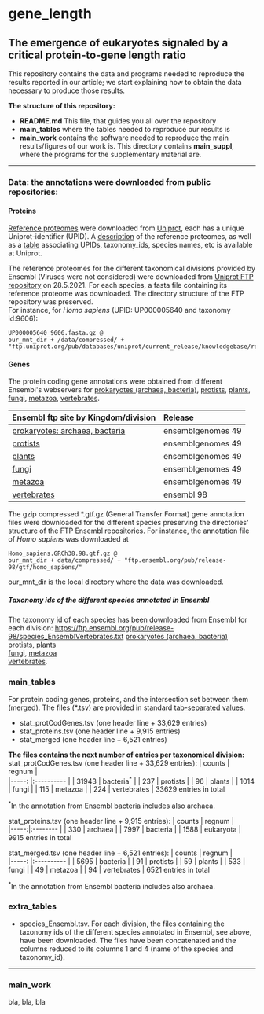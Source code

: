 # gene_length
## The emergence of eukaryotes signaled by a critical protein-to-gene length ratio

This repository contains the data and programs needed to reproduce the results reported 
in our article; we start explaining how to obtain the data necessary to produce those 
results.  

**The structure of this repository:**  
 - **README.md** This file, that guides you all over the repository
 - **main_tables** where the tables needed to reproduce our results is 
 - **main_work** contains the software needed to reproduce the main results/figures of our work is. This directory contains **main_suppl**, where the programs for the supplementary material are.

---
### Data: the annotations were downloaded from public repositories:

#### Proteins
[Reference proteomes](https://www.uniprot.org/proteomes/?query=*&fil=reference%3Ayes)
were downloaded from [Uniprot](https://www.uniprot.org/), 
each has a unique Uniprot-identifier (UPID). 
A [description](https://ftp.uniprot.org/pub/databases/uniprot/current_release/knowledgebase/reference_proteomes/README) 
of the reference proteomes, as well as a [table](https://ftp.uniprot.org/pub/databases/uniprot/current_release/knowledgebase/reference_proteomes/README) 
associating UPIDs, taxonomy_ids, species names, etc is available at Uniprot.

The reference proteomes for the different taxonomical divisions provided by Ensembl (Viruses were not considered) were downloaded from 
[Uniprot FTP repository](https://ftp.uniprot.org/pub/databases/uniprot/current_release/knowledgebase/reference_proteomes/) on 28.5.2021. 
For each species, a fasta file containing its reference proteome was downloaded. 
The directory structure of the FTP repository was preserved.   
For instance, for _Homo sapiens_ (UPID: UP000005640 and taxonomy id:9606): 
```
UP000005640_9606.fasta.gz @
our_mnt_dir + /data/compressed/ + "ftp.uniprot.org/pub/databases/uniprot/current_release/knowledgebase/reference_proteomes/Eukaryota/UP000005640/"
```

#### Genes
The protein coding gene annotations were obtained from different Ensembl's webservers 
for [prokaryotes (archaea, bacteria)](https://bacteria.ensembl.org), 
[protists](https://protists.ensembl.org), [plants](https://plants.ensembl.org), 
[fungi](https://fungi.ensembl.org), [metazoa](https://metazoa.ensembl.org), 
[vertebrates](https://www.ensembl.org).  


| Ensembl ftp site by Kingdom/division                                          | Release            |  
| :---------------------------------------------------------------------------  | :----------------- |  
| [prokaryotes: archaea, bacteria](http://ftp.ensemblgenomes.org/pub/bacteria/) | ensemblgenomes 49  |  
| [protists](http://ftp.ensemblgenomes.org/pub/protists/)                       | ensemblgenomes 49  |  
| [plants](http://ftp.ensemblgenomes.org/pub/plants/)                           | ensemblgenomes 49  |  
| [fungi](http://ftp.ensemblgenomes.org/pub/fungi/)                             | ensemblgenomes 49  |  
| [metazoa](http://ftp.ensemblgenomes.org/pub/metazoa/)                         | ensemblgenomes 49  |  
| [vertebrates](https://ftp.ensembl.org/pub/)                                   | ensembl 98         |  

The gzip compressed *.gtf.gz (General Transfer Format) gene annotation files were downloaded 
for the different species preserving the directories' structure of the FTP Ensembl 
repositories. For instance, the annotation file of _Homo sapiens_ was downloaded at 
```
Homo_sapiens.GRCh38.98.gtf.gz @
our_mnt_dir + data/compressed/ + "ftp.ensembl.org/pub/release-98/gtf/homo_sapiens/"
```
our_mnt_dir is the local directory where the data was downloaded.

##### Taxonomy ids of the different species annotated in Ensembl
The taxonomy id of each species has been downloaded from Ensembl for each division: https://ftp.ensembl.org/pub/release-98/species_EnsemblVertebrates.txt
[prokaryotes (archaea, bacteria)](http://ftp.ensemblgenomes.org/pub/bacteria/release-49/species_EnsemblBacteria.txt)  
[protists](http://ftp.ensemblgenomes.org/pub/protists/release-49/species_EnsemblProtists.txt), [plants](http://ftp.ensemblgenomes.org/pub/plants/release-49/species_EnsemblPlants.txt)  
[fungi](http://ftp.ensemblgenomes.org/pub/fungi/release-49/species_EnsemblFungi.txt), [metazoa](http://ftp.ensemblgenomes.org/pub/metazoa/release-49/species_EnsemblMetazoa.txt)  
[vertebrates](https://ftp.ensembl.org/pub/release-98/species_EnsemblVertebrates.txt).  


### main_tables
For protein coding genes, proteins, and the intersection set between them (merged). The files (*.tsv) are provided in standard [tab-separated values](https://en.wikipedia.org/wiki/Tab-separated_values).
- stat_protCodGenes.tsv (one header line + 33,629 entries)
- stat_proteins.tsv (one header line + 9,915 entries)
- stat_merged (one header line + 6,521 entries)

**The files contains the next number of entries per taxonomical division:**  
stat_protCodGenes.tsv (one header line + 33,629 entries):
| counts | regnum               |  
|-----:  |:----------           |
| 31943  | bacteria<sup>*</sup> |
| 237    | protists    |
| 96     | plants      |
| 1014   | fungi       |
| 115    | metazoa     |
| 224    | vertebrates |
33629 entries in total  

<sup>*</sup>In the annotation from Ensembl bacteria includes also archaea.

stat_proteins.tsv (one header line + 9,915 entries):
| counts | regnum |  
|-----:|:-------- |
| 330  | archaea  |
| 7997 | bacteria |
| 1588 | eukaryota |
9915 entries in total

stat_merged.tsv (one header line + 6,521 entries):
| counts | regnum      |  
|-----:  |:----------  |
| 5695   | bacteria    |
| 91     | protists    |
| 59     | plants      |
| 533    | fungi       |
| 49     | metazoa     |
| 94     | vertebrates |
6521 entries in total  

<sup>*</sup>In the annotation from Ensembl bacteria includes also archaea.

### extra_tables
- species_Ensembl.tsv. For each division, the files containing the taxonomy ids of the different species annotated in Ensembl, see above, have been downloaded. The files have been concatenated and the columns reduced to its columns 1 and 4 (name of the species and taxonomy_id).

---
### main_work
bla, bla, bla

